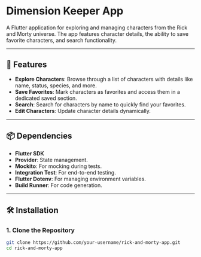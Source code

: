 # Dimension Keeper App

A Flutter application for exploring and managing characters from the Rick and Morty universe. The app features character details, the ability to save favorite characters, and search functionality.

---

## 🚀 Features

- **Explore Characters**: Browse through a list of characters with details like name, status, species, and more.
- **Save Favorites**: Mark characters as favorites and access them in a dedicated saved section.
- **Search**: Search for characters by name to quickly find your favorites.
- **Edit Characters**: Update character details dynamically.

---

## 📦 Dependencies

- **Flutter SDK**
- **Provider**: State management.
- **Mockito**: For mocking during tests.
- **Integration Test**: For end-to-end testing.
- **Flutter Dotenv**: For managing environment variables.
- **Build Runner**: For code generation.

---

## 🛠️ Installation

### 1. Clone the Repository
```bash
git clone https://github.com/your-username/rick-and-morty-app.git
cd rick-and-morty-app
